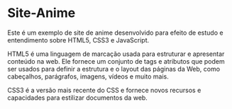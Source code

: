 # Site-Anime
Este é um exemplo de site de anime desenvolvido para efeito de estudo e entendimento sobre HTML5, CSS3 e JavaScript.

HTML5 é uma linguagem de marcação usada para estruturar e apresentar conteúdo na web. Ele fornece um conjunto de tags e atributos que podem ser usados para definir a estrutura e o layout das páginas da Web, como cabeçalhos, parágrafos, imagens, vídeos e muito mais. 

CSS3 é a versão mais recente do CSS e fornece novos recursos e capacidades para estilizar documentos da web.
